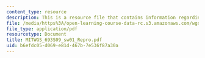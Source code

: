 ```yaml
---
content_type: resource
description: This is a resource file that contains information regarding reproduction.
file: /media/https%3A/open-learning-course-data-rc.s3.amazonaws.com/wgs-693-gender-race-and-the-complexities-of-science-and-technology-a-problem-based-learning-experiment-spring-2009/b6efdc05d069e81d467b7e536f87a30a_MITWGS_693S09_sw01_Repro.pdf
file_type: application/pdf
resourcetype: Document
title: MITWGS_693S09_sw01_Repro.pdf
uid: b6efdc05-d069-e81d-467b-7e536f87a30a
---
```

